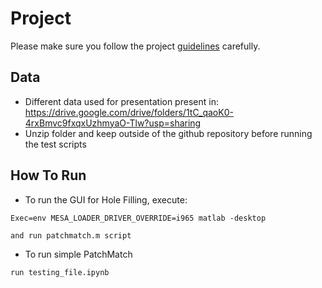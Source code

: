 # Project
Please make sure you follow the project [guidelines](./guidelines.md) carefully.

## Data

- Different data used for presentation present in: https://drive.google.com/drive/folders/1tC_qaoK0-4rxBmvc9fxqxUzhmyaO-Tlw?usp=sharing
- Unzip folder and keep outside of the github repository before running the test scripts

## How To Run
- To run the GUI for Hole Filling, execute:
```
Exec=env MESA_LOADER_DRIVER_OVERRIDE=i965 matlab -desktop

and run patchmatch.m script
```
-  To run simple PatchMatch
```
run testing_file.ipynb
```

